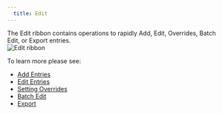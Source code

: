 ```yaml
---
  title: Edit
---
```

The Edit ribbon contains operations to rapidly Add, Edit, Overrides, Batch Edit, or Export entries.  
![Edit ribbon](https://webdevolutions.azureedge.net/docs/en/rdm/mac/clip10332.png) 

To learn more please see:  

* [Add Entries](/rdm/mac/commands/edit/entries/) 
* [Edit Entries](/rdm/mac/commands/edit/edit-entries/) 
* [Setting Overrides](/rdm/mac/commands/edit/setting-overrides/) 
* [Batch Edit](/rdm/mac/commands/edit/batch/) 
* [Export](/rdm/mac/commands/edit/export-entry/) 
